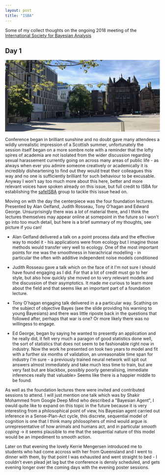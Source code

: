 ```yaml
---
layout: post
title: "ISBA"
---
```


Some of my collect thoughts on the ongoing 2018 meeting of the [International Society for Bayesian Analysis](https://bayesian.org/isba2018/) 

## Day 1

<img src="/assets/sunnyed.jpeg" style="width:600px">

Conference began in brilliant sunshine and no doubt gave many attendees a wildly unrealistic impression of a Scottish summer, unfortunately the session itself began on a more sombre note with a reminder that the lofty spires of academia are not isolated from the wider discussion regarding sexual harassement currently going on across many areas of public life - as always when ever you admire someone creatively or academically it is incredibly disheartening to find out they would treat their colleagues this way and no one is sufficiently brilliant for such behaviour to be excusable. Anyway I won't say too much more about this here, better and more relevant voices have spoken already on this issue, but full credit to ISBA for establishing the [safeISBA](https://bayesian.org/membership/safe-isba/) group to tackle this issue head on.

Moving on with the day the centerpiece was the four foundation lectures. Presented by Alan Gelfand, Judith Rosseau, Tony O'hagan and Edward George. Unsurprisingly there was a *lot* of material there, and I think the lectures themselves may appear online at somepoint in the future so I won't go into too much detail, but here is a brief summary of my thoughts, see picture if you can!

* <p>Alan Gelfand delivered a talk on a point process data and the effective way to model it - his applications were from ecology but I imagine those methods would transfer very well to ecology. One of the most important points for me was the smoothness in hierachrical modelling - in particular the often with additive independent noise models conditioned </p>

* <p> Judith Rosseau gave a talk which on the face of it I'm not sure I should have found engaging as I did. For that a lot of credit must go to her style, but also how quickly she moved on to very relevant models and the discussion of their asymptotics. It made me curious to learn more about the field and that seems like an important part of a foundation lecture. </p>

* <p> Tony O'hagan engaging talk delivered in a a particular way. Scathing on the subject of objective Bayes (see the slide providing his warning to young Bayesians) and there was little riposte back in the questions that followed after, perhaps that war is one? Or more likely there was no willingess to engage. </p>

* Ed George, began by saying he wanted to presently an application and he really did, it felt very much a paragon of good statistics done well, the sort of statistics that does not seem to be fashionable right now in industry. Now the work he presented on took two years to model and fit with a further six months of validation, an unreasonable time span for industry I'm sure - a previously trained neural network will spit out answers almost immediately and take much less time to train, but are very fast but are blackbox, possibly poorly generalising, immediate inferences really that valuable> Seems like there is a happier middle to be found.

As well as the foundation lectures there were invited and contributed sessions to attend. I will just mention one talk which was by Shakir Mohammed from Google Deep Mind who described a "Bayesian Agent", I owuld quite like to expand on this topic in the future because it is very interesting from a philosophical point of view, his Bayesian agent carried out inference in a Sense-Plan-Act cycle, this discrete, sequential model of cognition is one that I think many philosophers of mind would argue is unrepresentative of how animals and humans act, and in particular *smooth coping* -> it seems plausible to me that the sequential nature of this model would be an impediment to smooth action.

Later on that evening the lovely Kerrie Mengersen introduced me to students who had come accross with her from Queensland and I went to dinner with them, by that point I was exhausted and went straight to bed - I couldn't even plead jet lag but the conference is densly scheduled, and gets evening longer over the coming days with the evening poster sessions.